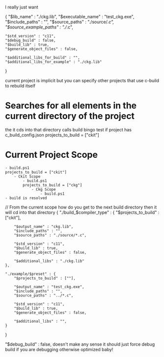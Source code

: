 I really just want 


{
    "$lib_name" : "./ckg.lib",
    "$executable_name" : "test_ckg.exe",
    "$include_paths" : "",
    "$source_paths" : "./source/*.c",
    "$source_example_paths" : "./*.c",

    "$std_version" : "c11",
    "$debug_build" : false,
    "$build_lib" : true,
    "$generate_object_files" : false,

    "$additional_libs_for_build" : "",
    "$additional_libs_for_example" : "./ckg.lib"
}

current project is implicit but you can specify other projects that use c-build to rebuild itself

# Searches for all elements in the current directory of the project
the it cds into that directory calls build bingo
test if project has c_build_config.json
projects_to_build = ["ckit"]




# Current Project Scope
    - build.ps1
    projects_to_build = ["ckit"]
        - Ckit Scope
            - build.ps1
            projects_to_build = ["ckg"]
                - Ckg Scope
                    - build.ps1
    - build is resolved


// From the current scope how do you get to the next build directory then it will cd into that directory
{
    "./build_$compiler_type" : {
        "$projects_to_build" : ["ckit"],

        "$output_name" : "ckg.lib",
        "$include_paths" : "",
        "$source_paths" : "./source/*.c",

        "$std_version" : "c11",
        "$build_lib" : true,
        "$generate_object_files" : false,

        "$additional_libs" : "./ckg.lib"
    },

    "./example/$preset" : {
        "$projects_to_build" : [""],

        "$output_name" : "test_ckg.exe",
        "$include_paths" : "",
        "$source_paths" : "../*.c",

        "$std_version" : "c11",
        "$build_lib" : true,
        "$generate_object_files" : false,

        "$additional_libs" : "",
    }
}

"$debug_build" : false,
doesn't make any sense it should just force debug build if you are debugging otherwise optimized baby!